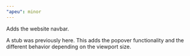 ```yaml
---
"apeu": minor
---
```


Adds the website navbar.

A stub was previously here. This adds the popover functionality and the different behavior depending on the viewport size.
